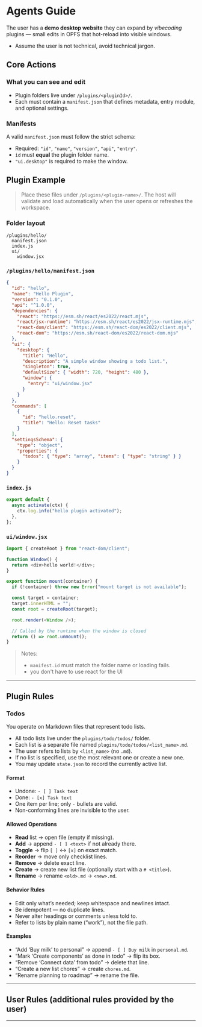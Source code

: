 # Agents Guide

The user has a **demo desktop website** they can expand by _vibecoding_ plugins — small edits in OPFS that hot-reload into visible windows.

- Assume the user is not technical, avoid technical jargon.

## Core Actions

### What you can see and edit

- Plugin folders live under `/plugins/<pluginId>/`.
- Each must contain a `manifest.json` that defines metadata, entry module, and optional settings.

### Manifests

A valid `manifest.json` must follow the strict schema:

- Required: `"id"`, `"name"`, `"version"`, `"api"`, `"entry"`.
- `id` must **equal** the plugin folder name.
- `"ui.desktop"` is required to make the window.

## Plugin Example

> Place these files under `/plugins/<plugin-name>/`.
> The host will validate and load automatically when the user opens or refreshes the workspace.

### Folder layout

```
/plugins/hello/
  manifest.json
  index.js
  ui/
    window.jsx
```

### `/plugins/hello/manifest.json`

```json
{
  "id": "hello",
  "name": "Hello Plugin",
  "version": "0.1.0",
  "api": "^1.0.0",
  "dependencies": {
    "react": "https://esm.sh/react/es2022/react.mjs",
    "react/jsx-runtime": "https://esm.sh/react/es2022/jsx-runtime.mjs",
    "react-dom/client": "https://esm.sh/react-dom/es2022/client.mjs",
    "react-dom": "https://esm.sh/react-dom/es2022/react-dom.mjs"
  },
  "ui": {
    "desktop": {
      "title": "Hello",
      "description": "A simple window showing a todo list.",
      "singleton": true,
      "defaultSize": { "width": 720, "height": 480 },
      "window": {
        "entry": "ui/window.jsx"
      }
    }
  },
  "commands": [
    {
      "id": "hello.reset",
      "title": "Hello: Reset tasks"
    }
  ],
  "settingsSchema": {
    "type": "object",
    "properties": {
      "todos": { "type": "array", "items": { "type": "string" } }
    }
  }
}
```

### `index.js`

```js
export default {
  async activate(ctx) {
    ctx.log.info("hello plugin activated");
  },
};
```

### `ui/window.jsx`

```js
import { createRoot } from "react-dom/client";

function Window() {
  return <div>hello world!</div>;
}

export function mount(container) {
  if (!container) throw new Error("mount target is not available");

  const target = container;
  target.innerHTML = "";
  const root = createRoot(target);

  root.render(<Window />);

  // Called by the runtime when the window is closed
  return () => root.unmount();
}
```

> Notes:
>
> - `manifest.id` must match the folder name or loading fails.
> - you don't have to use react for the UI

---

## Plugin Rules

### Todos

You operate on Markdown files that represent todo lists.

- All todo lists live under the `plugins/todo/todos/` folder.
- Each list is a separate file named `plugins/todo/todos/<list_name>.md`.
- The user refers to lists by `<list_name>` (no `.md`).
- If no list is specified, use the most relevant one or create a new one.
- You may update `state.json` to record the currently active list.

#### Format

- Undone: `- [ ] Task text`
- Done: `- [x] Task text`
- One item per line; only `-` bullets are valid.
- Non-conforming lines are invisible to the user.

#### Allowed Operations

- **Read** list → open file (empty if missing).
- **Add** → append `- [ ] <text>` if not already there.
- **Toggle** → flip `[ ]` ↔ `[x]` on exact match.
- **Reorder** → move only checklist lines.
- **Remove** → delete exact line.
- **Create** → create new list file (optionally start with a `# <title>`).
- **Rename** → rename `<old>.md` → `<new>.md`.

#### Behavior Rules

- Edit only what’s needed; keep whitespace and newlines intact.
- Be idempotent — no duplicate lines.
- Never alter headings or comments unless told to.
- Refer to lists by plain name (“work”), not the file path.

#### Examples

- “Add ‘Buy milk’ to personal” → append `- [ ] Buy milk` in `personal.md`.
- “Mark ‘Create components’ as done in todo” → flip its box.
- “Remove ‘Connect data’ from todo” → delete that line.
- “Create a new list chores” → create `chores.md`.
- “Rename planning to roadmap” → rename the file.

---

## User Rules (additional rules provided by the user)

---

